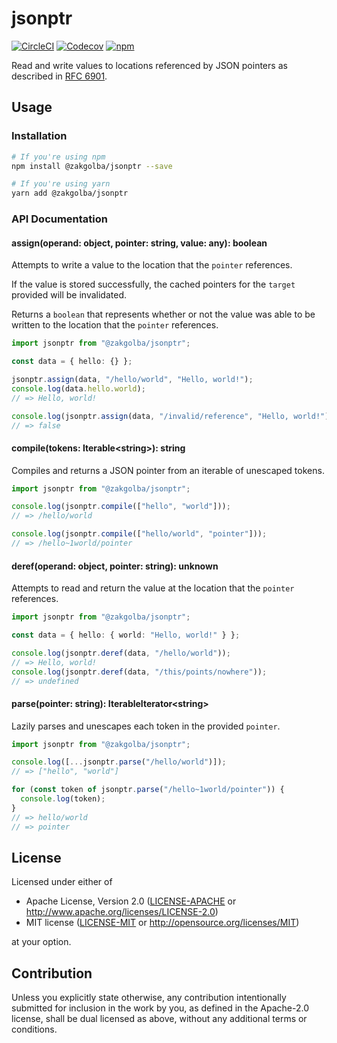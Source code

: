 # jsonptr

[![CircleCI](https://img.shields.io/circleci/project/github/zacharygolba/jsonptr/master.svg?style=flat-square)](https://circleci.com/gh/zacharygolba/jsonptr/tree/master) [![Codecov](https://img.shields.io/codecov/c/github/zacharygolba/jsonptr/master.svg?style=flat-square)](https://codecov.io/gh/zacharygolba/jsonptr/branch/master) [![npm](https://img.shields.io/npm/v/@zakgolba/jsonptr.svg?style=flat-square)](https://www.npmjs.com/package/@zakgolba/jsonptr)

Read and write values to locations referenced by JSON pointers as described in [RFC 6901](https://tools.ietf.org/html/rfc6901).

## Usage

### Installation

```sh
# If you're using npm
npm install @zakgolba/jsonptr --save

# If you're using yarn
yarn add @zakgolba/jsonptr
```

### API Documentation

#### assign(operand: object, pointer: string, value: any): boolean

Attempts to write a value to the location that the `pointer` references.

If the value is stored successfully, the cached pointers for the `target` provided will be invalidated.

Returns a `boolean` that represents whether or not the value was able to be written to the location that the `pointer` references.

```typescript
import jsonptr from "@zakgolba/jsonptr";

const data = { hello: {} };

jsonptr.assign(data, "/hello/world", "Hello, world!");
console.log(data.hello.world);
// => Hello, world!

console.log(jsonptr.assign(data, "/invalid/reference", "Hello, world!"));
// => false
```

#### compile(tokens: Iterable\<string>): string

Compiles and returns a JSON pointer from an iterable of unescaped tokens.

```typescript
import jsonptr from "@zakgolba/jsonptr";

console.log(jsonptr.compile(["hello", "world"]));
// => /hello/world

console.log(jsonptr.compile(["hello/world", "pointer"]));
// => /hello~1world/pointer
```

#### deref(operand: object, pointer: string): unknown

Attempts to read and return the value at the location that the `pointer` references.

```typescript
import jsonptr from "@zakgolba/jsonptr";

const data = { hello: { world: "Hello, world!" } };

console.log(jsonptr.deref(data, "/hello/world"));
// => Hello, world!
console.log(jsonptr.deref(data, "/this/points/nowhere"));
// => undefined
```

#### parse(pointer: string): IterableIterator\<string>

Lazily parses and unescapes each token in the provided `pointer`.

```typescript
import jsonptr from "@zakgolba/jsonptr";

console.log([...jsonptr.parse("/hello/world")]);
// => ["hello", "world"]

for (const token of jsonptr.parse("/hello~1world/pointer")) {
  console.log(token);
}
// => hello/world
// => pointer
```

## License

Licensed under either of

- Apache License, Version 2.0
  ([LICENSE-APACHE](LICENSE-APACHE) or http://www.apache.org/licenses/LICENSE-2.0)
- MIT license
  ([LICENSE-MIT](LICENSE-MIT) or http://opensource.org/licenses/MIT)

at your option.

## Contribution

Unless you explicitly state otherwise, any contribution intentionally submitted for inclusion in the work by you, as defined in the Apache-2.0 license, shall be dual licensed as above, without any additional terms or conditions.
